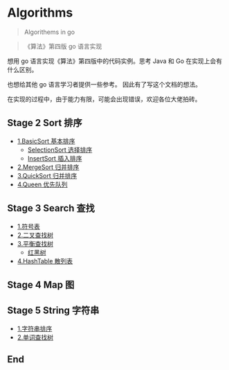 # Algorithms
> Algorithems in go

>《算法》第四版 go 语言实现

想用 go 语言实现《算法》第四版中的代码实例。思考 Java 和 Go 在实现上会有什么区别。

也想给其他 go 语言学习者提供一些参考。 因此有了写这个文档的想法。

在实现的过程中，由于能力有限，可能会出现错误，欢迎各位大佬拍砖。


## Stage 2 Sort 排序
* [1.BasicSort 基本排序](Book/Part2/README.md)
    * [SelectionSort 选择排序](Book/Part2/Sort/Sort.md) 
    * [InsertSort 插入排序](Book/Part2/Sort/Sort.md)
* [2.MergeSort 归并排序](Book/Part2/Sort/Sort.md)
* [3.QuickSort 归并排序](Book/Part2/Sort/Sort.md)
* [4.Queen 优先队列](Book/Part2/Sort/Sort.md)
    
## Stage 3 Search 查找
* [1.符号表]()
* [2.二叉查找树]()
* [3.平衡查找树]()
    * [红黑树]()
* [4.HashTable 散列表]()

## Stage 4 Map 图

## Stage 5 String 字符串
* [1.字符串排序]()
* [2.单词查找树]()

## End

